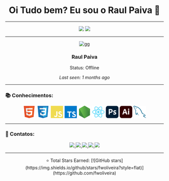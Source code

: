 <h1 align="center">Oi Tudo bem? Eu sou o Raul Paiva 👋</h1>

<hr>

<div align="center">
  <img height="150em" src="https://github-readme-stats.vercel.app/api?username=fwoliveira&show_icons=true&theme=radical&count_private=true"/>
  <img height="150em" src="https://github-readme-stats.vercel.app/api/top-langs/?username=fwoliveira&layout=compact&langs_count=7&theme=radical"/>
</div>

<hr>

<div align="center">
  <img src="[https://avatars.githubusercontent.com/u/00000000?v=4](https://avatars.githubusercontent.com/u/92065579?s=400&u=4fffb7bd4a57846bf9c31622dd363cc8748e53f0&v=4)" width="100px;" alt="gg"/>
  <h3>Raul Paiva</h3>
  <p>Status: Offline</p>
  <p><i>Last seen: 1 months ago</i></p>
</div>

---

### 📚 Conhecimentos:

<div align="center">
  <img src="https://raw.githubusercontent.com/devicons/devicon/master/icons/html5/html5-original.svg" alt="HTML" width="40" height="40"/>
  <img src="https://raw.githubusercontent.com/devicons/devicon/master/icons/css3/css3-original.svg" alt="CSS" width="40" height="40"/>
  <img src="https://raw.githubusercontent.com/devicons/devicon/master/icons/javascript/javascript-plain.svg" alt="JavaScript" width="40" height="40"/>
  <img src="https://raw.githubusercontent.com/devicons/devicon/master/icons/typescript/typescript-plain.svg" alt="TypeScript" width="40" height="40"/>
  <img src="https://raw.githubusercontent.com/devicons/devicon/master/icons/nodejs/nodejs-original.svg" alt="NodeJS" width="40" height="40"/>
  <img src="https://raw.githubusercontent.com/devicons/devicon/master/icons/react/react-original.svg" alt="React" width="40" height="40"/>
  <img src="https://raw.githubusercontent.com/devicons/devicon/master/icons/photoshop/photoshop-plain.svg" alt="Photoshop" width="40" height="40"/>
  <img src="https://raw.githubusercontent.com/devicons/devicon/master/icons/illustrator/illustrator-plain.svg" alt="Illustrator" width="40" height="40"/>
  <img src="https://raw.githubusercontent.com/devicons/devicon/master/icons/mysql/mysql-original.svg" alt="MySQL" width="40" height="40"/>
</div>

---

### 📱 Contatos:

<div align="center">
  <a href="https://discord.com/users/seulink" target="_blank">
    <img src="https://img.shields.io/badge/Discord-7289DA?style=for-the-badge&logo=discord&logoColor=white"/>
  </a>
  <a href="https://instagram.com/seulink" target="_blank">
    <img src="https://img.shields.io/badge/Instagram-E4405F?style=for-the-badge&logo=instagram&logoColor=white"/>
  </a>
  <a href="https://linkedin.com/in/seulink" target="_blank">
    <img src="https://img.shields.io/badge/LinkedIn-0077B5?style=for-the-badge&logo=linkedin&logoColor=white"/>
  </a>
  <a href="mailto:seuemail" target="_blank">
    <img src="https://img.shields.io/badge/Gmail-D14836?style=for-the-badge&logo=gmail&logoColor=white"/>
  </a>
  <a href="https://twitter.com/seulink" target="_blank">
    <img src="https://img.shields.io/badge/Twitter-1DA1F2?style=for-the-badge&logo=twitter&logoColor=white"/>
  </a>
</div>

---

<div align="center">
  ⭐ Total Stars Earned: [![GitHub stars](https://img.shields.io/github/stars/fwoliveira?style=flat)](https://github.com/fwoliveira)
</div>
